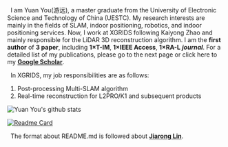 ﻿&nbsp; I am Yuan You(游远), a master graduate from the University of Electronic Science and Technology of China (UESTC). My research interests are mainly in the fields of SLAM, indoor positioning, robotics, and indoor positioning services. Now, I work at XGRIDS following Kaiyong Zhao and mainly responsible for the LiDAR 3D reconstruction algorithm. I am the **first author** of **3 paper**, including **1×T-IM**, **1×IEEE Access**,  **1×RA-L** ***journal***. For a detailed list of my publications, please go to the next page or click here to my [**Google Scholar**](https://scholar.google.com.hk/citations?hl=zh-CN&user=p3hXCC0AAAAJ). 

&nbsp; In XGRIDS, my job responsibilities are as follows:
1. Post-processing Multi-SLAM algorithm
2. Real-time reconstruction for L2PRO/K1 and subsequent products

![Yuan You's  github stats](https://github-readme-stats-one-bice.vercel.app/api?username=Sunnystaste&show_icons=true&theme=default&count_private=true&role=OWNER,ORGANIZATION_MEMBER&hide=prs,issues) 

[![Readme Card](https://github-readme-stats.vercel.app/api/pin/?username=hku-mars&repo=r3live)](https://github.com/hku-mars/r3live)

&nbsp; The format about README.md is followed about [**Jiarong Lin**]([https://scholar.google.com.hk/citations?hl=zh-CN&user=p3hXCC0AAAAJ](https://github.com/ziv-lin)).
